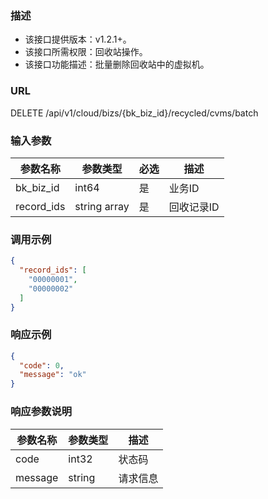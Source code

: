 ### 描述

- 该接口提供版本：v1.2.1+。
- 该接口所需权限：回收站操作。
- 该接口功能描述：批量删除回收站中的虚拟机。

### URL

DELETE /api/v1/cloud/bizs/{bk_biz_id}/recycled/cvms/batch

### 输入参数

| 参数名称       | 参数类型         | 必选 | 描述     |
|------------|--------------|----|--------|
| bk_biz_id  | int64        | 是  | 业务ID   |
| record_ids | string array | 是  | 回收记录ID |

### 调用示例

```json
{
  "record_ids": [
    "00000001",
    "00000002"
  ]
}
```

### 响应示例

```json
{
  "code": 0,
  "message": "ok"
}
```

### 响应参数说明

| 参数名称    | 参数类型   | 描述   |
|---------|--------|------|
| code    | int32  | 状态码  |
| message | string | 请求信息 |
